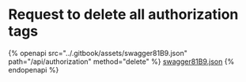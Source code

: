 # Request to delete all authorization tags

{% openapi src="../.gitbook/assets/swagger81B9.json" path="/api/authorization" method="delete" %}
[swagger81B9.json](../.gitbook/assets/swagger81B9.json)
{% endopenapi %}

